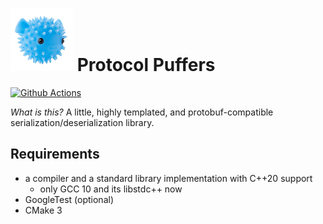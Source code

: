 # ![puffer](asset/puffer.png) Protocol Puffers
[![Github Actions](https://github.com/PragmaTwice/protopuf/workflows/BuildAndTest/badge.svg)](https://github.com/PragmaTwice/protopuf/actions)

*What is this?*
A little, highly templated, and protobuf-compatible serialization/deserialization library.

## Requirements

- a compiler and a standard library implementation with C++20 support 
    - only GCC 10 and its libstdc++ now
- GoogleTest (optional)
- CMake 3
